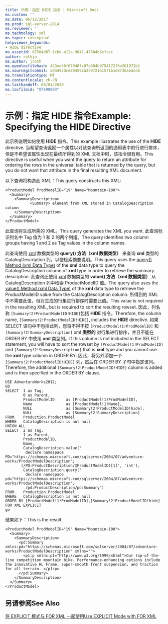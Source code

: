 ```yaml
---
title: 示例：指定 HIDE 指令 | Microsoft Docs
ms.custom: ''
ms.date: 06/13/2017
ms.prod: sql-server-2014
ms.reviewer: ''
ms.technology: xml
ms.topic: conceptual
helpviewer_keywords:
- HIDE directive
ms.assetid: 87504d87-1cbd-412a-9041-47884b6efcec
author: rothja
ms.author: jroth
ms.openlocfilehash: 423ee36f679467c07a604b9754172f6e261971b1
ms.sourcegitcommit: ad4d92dce894592a259721a1571b1d8736abacdb
ms.translationtype: MT
ms.contentlocale: zh-CN
ms.lasthandoff: 08/04/2020
ms.locfileid: "87590093"
---
```

# <a name="example-specifying-the-hide-directive"></a><span data-ttu-id="e8b8c-102">示例：指定 HIDE 指令</span><span class="sxs-lookup"><span data-stu-id="e8b8c-102">Example: Specifying the HIDE Directive</span></span>
  <span data-ttu-id="e8b8c-103">此示例说明如何使用 **HIDE** 指令。</span><span class="sxs-lookup"><span data-stu-id="e8b8c-103">This example illustrates the use of the **HIDE** directive.</span></span> <span data-ttu-id="e8b8c-104">当希望查询返回一个属性以对该查询所返回的通用表中的行进行排序，但是不希望该属性出现在最终所得到的 XML 文档中时，该指令很有用。</span><span class="sxs-lookup"><span data-stu-id="e8b8c-104">This directive is useful when you want the query to return an attribute for ordering the rows in the universal table that is returned by the query, but you do not want that attribute in the final resulting XML document.</span></span>  
  
 <span data-ttu-id="e8b8c-105">以下查询将构造此 XML：</span><span class="sxs-lookup"><span data-stu-id="e8b8c-105">This query constructs this XML:</span></span>  
  
```  
<ProductModel ProdModelID="19" Name="Mountain-100">  
  <Summary>  
    <SummaryDescription>  
           <Summary> element from XML stored in CatalogDescription column  
    </SummaryDescription>  
  </Summary>  
</ProductModel>  
```  
  
 <span data-ttu-id="e8b8c-106">此查询将生成所需的 XML。</span><span class="sxs-lookup"><span data-stu-id="e8b8c-106">This query generates the XML you want.</span></span> <span data-ttu-id="e8b8c-107">此查询标识列名中 Tag 值为 1 和 2 的两个列组。</span><span class="sxs-lookup"><span data-stu-id="e8b8c-107">The query identifies two column groups having 1 and 2 as Tag values in the column names.</span></span>  
  
 <span data-ttu-id="e8b8c-108">此查询使用 [xml](/sql/t-sql/xml/query-method-xml-data-type) 数据类型的 **query() 方法（xml 数据类型）** 来查询 **xml** 类型的 CatalogDescription 列，以便检索摘要说明。</span><span class="sxs-lookup"><span data-stu-id="e8b8c-108">This query uses the [query() Method (xml Data Type)](/sql/t-sql/xml/query-method-xml-data-type) of the **xml** data type to query the CatalogDescription column of **xml** type in order to retrieve the summary description.</span></span> <span data-ttu-id="e8b8c-109">此查询还使用 [xml](/sql/t-sql/xml/value-method-xml-data-type) 数据类型的 **value() 方法（xml 数据类型）** 从 CatalogDescription 列中检索 ProductModelID 值。</span><span class="sxs-lookup"><span data-stu-id="e8b8c-109">The query also uses the [value() Method (xml Data Type)](/sql/t-sql/xml/value-method-xml-data-type) of the **xml** data type to retrieve the ProductModelID value from the CatalogDescription column.</span></span> <span data-ttu-id="e8b8c-110">所得到的 XML 中不需要此值，但对生成的行集进行排序时需要此值。</span><span class="sxs-lookup"><span data-stu-id="e8b8c-110">This value is not required in the resulting XML, but is required to sort the resulting rowset.</span></span> <span data-ttu-id="e8b8c-111">因此，列名称 `[Summary!2!ProductModelID!HIDE]`包括 **HIDE** 指令。</span><span class="sxs-lookup"><span data-stu-id="e8b8c-111">Therefore, the column name, `[Summary!2!ProductModelID!HIDE]`, includes the **HIDE** directive.</span></span> <span data-ttu-id="e8b8c-112">如果 SELECT 语句中不包括此列，您将不得不按 `[ProductModel!1!ProdModelID]` 和 `[Summary!2!SummaryDescription]` xml **类型的** 对行集进行排序，并且不能在 ORDER BY 中使用 **xml** 类型列。</span><span class="sxs-lookup"><span data-stu-id="e8b8c-112">If this column is not included in the SELECT statement, you will have to sort the rowset by `[ProductModel!1!ProdModelID]` and `[Summary!2!SummaryDescription]` that is **xml** type and you cannot use the **xml** type column in ORDER BY.</span></span> <span data-ttu-id="e8b8c-113">因此，将另外添加一个 `[Summary!2!ProductModelID!HIDE]` 列，然后在 ORDER BY 子句中指定该列。</span><span class="sxs-lookup"><span data-stu-id="e8b8c-113">Therefore, the additional `[Summary!2!ProductModelID!HIDE]` column is added and is then specified in the ORDER BY clause.</span></span>  
  
```  
USE AdventureWorks2012;  
GO  
SELECT  1 as Tag,  
        0 as Parent,  
        ProductModelID     as [ProductModel!1!ProdModelID],  
        Name               as [ProductModel!1!Name],  
        NULL               as [Summary!2!ProductModelID!hide],  
        NULL               as [Summary!2!SummaryDescription]  
FROM    Production.ProductModel  
WHERE   CatalogDescription is not null  
UNION ALL  
SELECT  2 as Tag,  
        1 as Parent,  
        ProductModelID,  
        Name,  
        CatalogDescription.value('  
         declare namespace PD="https://schemas.microsoft.com/sqlserver/2004/07/adventure-works/ProductModelDescription";  
       (/PD:ProductDescription/@ProductModelID)[1]', 'int'),  
        CatalogDescription.query('  
         declare namespace pd="https://schemas.microsoft.com/sqlserver/2004/07/adventure-works/ProductModelDescription";  
         /pd:ProductDescription/pd:Summary')  
FROM    Production.ProductModel  
WHERE   CatalogDescription is not null  
ORDER BY [ProductModel!1!ProdModelID],[Summary!2!ProductModelID!hide]  
FOR XML EXPLICIT  
go  
```  
  
 <span data-ttu-id="e8b8c-114">结果如下：</span><span class="sxs-lookup"><span data-stu-id="e8b8c-114">This is the result:</span></span>  
  
```  
<ProductModel ProdModelID="19" Name="Mountain-100">  
  <Summary>  
    <SummaryDescription>  
      <pd:Summary xmlns:pd="https://schemas.microsoft.com/sqlserver/2004/07/adventure-works/ProductModelDescription" xmlns="">  
        <p1:p xmlns:p1="http://www.w3.org/1999/xhtml">Our top-of-the-line competition mountain bike. Performance-enhancing options include the innovative HL Frame, super-smooth front suspension, and traction for all terrain. </p1:p>  
      </pd:Summary>  
    </SummaryDescription>  
  </Summary>  
</ProductModel>  
```  
  
## <a name="see-also"></a><span data-ttu-id="e8b8c-115">另请参阅</span><span class="sxs-lookup"><span data-stu-id="e8b8c-115">See Also</span></span>  
 [<span data-ttu-id="e8b8c-116">将 EXPLICIT 模式与 FOR XML 一起使用</span><span class="sxs-lookup"><span data-stu-id="e8b8c-116">Use EXPLICIT Mode with FOR XML</span></span>](use-explicit-mode-with-for-xml.md)  
  
  

